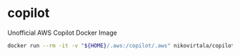 # copilot
Unofficial AWS Copilot Docker Image

```sh
docker run --rm -it -v "${HOME}/.aws:/copilot/.aws" nikovirtala/copilot help
```

